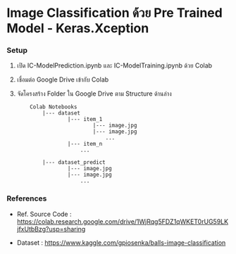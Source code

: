# **Image Classification ด้วย Pre Trained Model - Keras.Xception**

### **Setup**

1. เปิด IC-ModelPrediction.ipynb และ IC-ModelTraining.ipynb ด้วย Colab

2. เชื่อมต่อ Google Drive เข้ากับ Colab 

3. จัดโครงสร้าง Folder ใน Google Drive ตาม Structure ด้านล่าง
    ```
        Colab Notebooks 
            |--- dataset
                    |--- item_1
                            |--- image.jpg
                            |--- image.jpg
                                ...
                    |--- item_n
                        ...

            |--- dataset_predict
                    |--- image.jpg
                    |--- image.jpg
                        ...
    ```
    
### **References**

- Ref. Source Code : https://colab.research.google.com/drive/1WjRqg5FDZ1qWKET0rUG59LKjfxUtbBzg?usp=sharing

- Dataset : https://www.kaggle.com/gpiosenka/balls-image-classification
